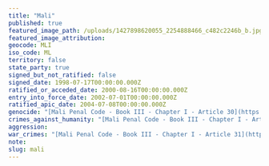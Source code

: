 ```yaml
---
title: "Mali"
published: true
featured_image_path: /uploads/1427898620055_2254888466_c482c2246b_b.jpg
featured_image_attribution:
geocode: MLI
iso_code: ML
territory: false
state_party: true
signed_but_not_ratified: false
signed_date: 1998-07-17T00:00:00.000Z
ratified_or_acceded_date: 2000-08-16T00:00:00.000Z
entry_into_force_date: 2002-07-01T00:00:00.000Z
ratified_apic_date: 2004-07-08T00:00:00.000Z
genocide: "[Mali Penal Code - Book III - Chapter I - Article 30](https://iccdb.hrlc.net/data/doc/319/)"
crimes_against_humanity: "[Mali Penal Code - Book III - Chapter I - Article 29](https://iccdb.hrlc.net/data/doc/319/)"
aggression:
war_crimes: "[Mali Penal Code - Book III - Chapter I - Article 31](https://iccdb.hrlc.net/data/doc/319/)"
note:
slug: mali
---
```

